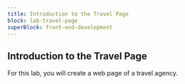 ```yaml
---
title: Introduction to the Travel Page
block: lab-travel-page
superBlock: front-end-development
---
```


## Introduction to the Travel Page

For this lab, you will create a web page of a travel agency.
